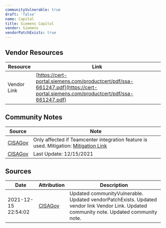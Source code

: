 ```yaml
---
communityVulnerable: true
draft: 'false'
name: Capital
title: Siemens Capital
vendor: Siemens
vendorPatchExists: true
---
```


## Vendor Resources
| Resource | Link |
| --- | --- |
| Vendor Link | [https://cert-portal.siemens.com/productcert/pdf/ssa-661247.pdf](https://cert-portal.siemens.com/productcert/pdf/ssa-661247.pdf) |


## Community Notes
| Source | Note |
| --- | --- |
| [CISAGov](https://raw.githubusercontent.com/cisagov/log4j-affected-db/develop/README.md) | Only affected if Teamcenter integration feature is used. Mitigation: [Mitigation Link](https://support.sw.siemens.com/en-US/knowledge-base/MG618363) |
| [CISAGov](https://raw.githubusercontent.com/cisagov/log4j-affected-db/develop/README.md) | Last Update: 12/15/2021 |

## Sources
| Date | Attribution | Description |
| --- | --- | --- |
| 2021-12-15 22:54:02 | [CISAGov](https://raw.githubusercontent.com/cisagov/log4j-affected-db/develop/README.md) | Updated communityVulnerable. Updated vendorPatchExists. Updated vendor link Vendor Link. Updated community note. Updated community note.  |
